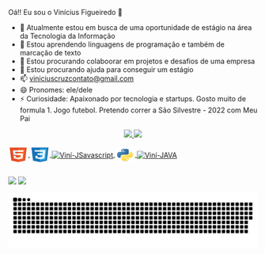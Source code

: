 Oá!! Eu sou o Vinícius Figueiredo 👋


- 🔭 Atualmente estou em busca de uma oportunidade de estágio na área da Tecnologia da Informação
- 🌱 Estou aprendendo linguagens de programação e também de marcação de texto
- 👯 Estou procurando colaboorar em projetos e desafios de uma empresa
- 🤔 Estou procurando ajuda para conseguir um estágio
- 📫 viniciuscruzcontato@gmail.com
- 😄 Pronomes: ele/dele
- ⚡ Curiosidade: Apaixonado por tecnologia e startups. Gosto muito de formula 1. Jogo futebol. Pretendo correr a São Silvestre - 2022 com Meu Pai 

<div align="center">
  <a href="https://github.com/vinifigueiredo">
  <img height="180em" src="https://github-readme-stats.vercel.app/api?username=vinifigueiredo&show_icons=true&theme=onedark&include_all_commits=true&count_private=true"/>
  <img height="180em" src="https://github-readme-stats.vercel.app/api/top-langs/?username=vinifigueiredo&layout=compact&langs_count=7&theme=onedark"/>
</div>
<div style="display: inline_block"><br>
  <img align="center" alt="Viní-HTML" height="30" width="40" src="https://raw.githubusercontent.com/devicons/devicon/master/icons/html5/html5-original.svg">
  <img align="center" alt="Viní-CSS" height="30" width="40" src="https://raw.githubusercontent.com/devicons/devicon/master/icons/css3/css3-original.svg">
  <img align="center" alt="Viní-JSavascript" height="30" width="40"src="https://cdn.jsdelivr.net/gh/devicons/devicon/icons/javascript/javascript-original.svg" />
  <img align="center" alt="Viní-Python" height="30" width="40" src="https://raw.githubusercontent.com/devicons/devicon/master/icons/python/python-original.svg">      
  <img align="center" alt="Viní-JAVA" height="30" width="40"src="https://cdn.jsdelivr.net/gh/devicons/devicon/icons/java/java-original.svg" />
          
</div>
  
  ##
 
<div> 
  <a href = "mailto:viniciuscruzcontato@gmail.com"><img src="https://img.shields.io/badge/-Gmail-%23333?style=for-the-badge&logo=gmail&logoColor=white" target="_blank"></a>
  <a href="https://www.linkedin.com/in/vin%C3%ADcius-figueiredo-da-cruz-0866b01a1" target="_blank"><img src="https://img.shields.io/badge/-LinkedIn-%230077B5?style=for-the-badge&logo=linkedin&logoColor=white" target="_blank"></a> 
 
  ![Snake animation](https://github.com/vinifigueiredo/vinifigueiredo/blob/output/github-contribution-grid-snake.svg)
 
</div>

